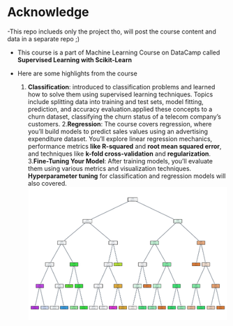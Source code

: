 # Acknowledge 
-This repo inclueds only the project tho, will post the course content and data in a separate repo ;) 
- This course is a part of Machine Learning Course on DataCamp called **Supervised Learning with Scikit-Learn**
- Here are some highlights from the course

  1. **Classification**: introduced to classification problems and learned how to solve them using supervised learning techniques. Topics include splitting data into training and test sets, model fitting, prediction, and accuracy evaluation.applied these concepts to a churn dataset, classifying the churn status of a telecom company’s customers.
  2.**Regression**: The course covers regression, where you’ll build models to predict sales values using an advertising expenditure dataset. You’ll explore linear regression mechanics, performance metrics **like R-squared** and **root mean squared error**, and techniques like **k-fold cross-validation** and **regularization**.
  3.**Fine-Tuning Your Model**: After training models, you’ll evaluate them using various metrics and visualization techniques. **Hyperparameter tuning** for classification and regression models will also covered.
![Decision Tree with Max Depth = 5](https://github.com/ayagamal1512/Crops-ML-Classification-Project/blob/main/download%20(1).png)
